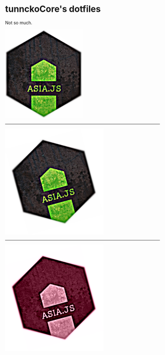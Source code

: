 # tunnckoCore's dotfiles

Not so much.

![](./nodejs-asia-dot-js-bluredges-hda-grunge-147613508369479.png)

***

![](./nodejs-asia-dot-js-rotated-10percent-bluredges-hda-grunge-147613508369479.png)

***

![](./nodejs-asia-dot-js-rotated-tintpink-10percent-bluredges-hda-grunge-147613508369479.png)
